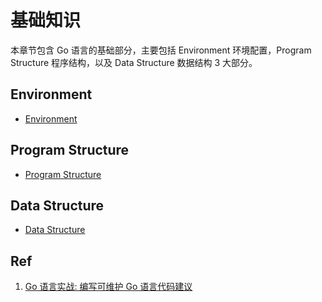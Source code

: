 # 基础知识

本章节包含 Go 语言的基础部分，主要包括 Environment 环境配置，Program Structure 程序结构，以及 Data Structure 数据结构 3 大部分。

## Environment

- [Environment](10_environment/README.md)

## Program Structure

- [Program Structure](20_program-structure/README.md)

## Data Structure

- [Data Structure](30_data-structure/README.md)


## Ref
1. [Go 语言实战: 编写可维护 Go 语言代码建议](https://github.com/llitfkitfk/go-best-practice)





